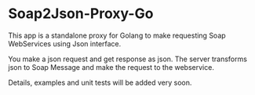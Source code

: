 Soap2Json-Proxy-Go
============

This app is a standalone proxy for Golang to make requesting Soap WebServices using Json interface. 

You make a json request and get response as json. The server transforms json to Soap Message and make the request to the webservice. 

Details, examples and unit tests will be added very soon.
